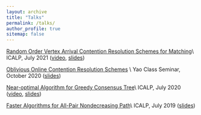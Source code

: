 ```yaml
---
layout: archive
title: "Talks"
permalink: /talks/
author_profile: true
sitemap: false
---
```


[Random Order Vertex Arrival Contention Resolution Schemes for Matching](https://drops.dagstuhl.de/opus/volltexte/2021/14137/)\\
ICALP, July 2021 ([video](https://www.youtube.com/watch?v=DERhEaPDdOA), [slides](../slides/RCRS.pdf))

[Oblivious Online Contention Resolution Schemes](../slides/ObliviousOCRS.pdf) \\
Yao Class Seminar, October 2020 ([slides](../slides/OCRS.pdf))

[Near-optimal Algorithm for Greedy Consensus Tree](https://drops.dagstuhl.de/opus/volltexte/2020/12512/)\\
ICALP, July 2020 ([video](https://www.youtube.com/watch?v=ex3f2yF9ED8), [slides](../slides/consensus.pdf))

[Faster Algorithms for All-Pair Nondecreasing Path](https://arxiv.org/abs/1904.10701)\\
ICALP, July 2019 ([slides](../slides/APNP.pdf))

